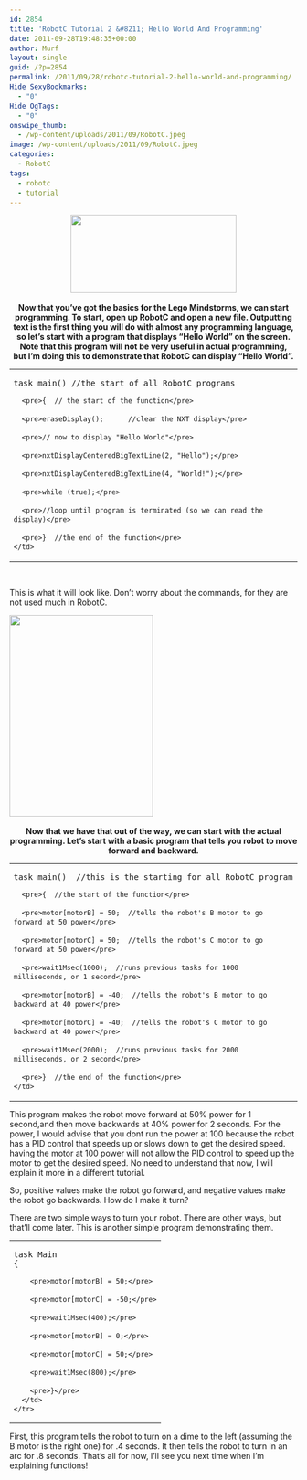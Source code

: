 ```yaml
---
id: 2854
title: 'RobotC Tutorial 2 &#8211; Hello World And Programming'
date: 2011-09-28T19:48:35+00:00
author: Murf
layout: single
guid: /?p=2854
permalink: /2011/09/28/robotc-tutorial-2-hello-world-and-programming/
Hide SexyBookmarks:
  - "0"
Hide OgTags:
  - "0"
onswipe_thumb:
  - /wp-content/uploads/2011/09/RobotC.jpeg
image: /wp-content/uploads/2011/09/RobotC.jpeg
categories:
  - RobotC
tags:
  - robotc
  - tutorial
---
```

<p style="text-align: center;">
  <strong><span style="text-decoration: underline;"><a href="/wp-content/uploads/2011/09/RobotC.jpeg"><img class="aligncenter size-full wp-image-2736" title="RobotC" src="/wp-content/uploads/2011/09/RobotC.jpeg" alt="" width="290" height="137" srcset="/wp-content/uploads/2011/09/RobotC.jpeg 290w, /wp-content/uploads/2011/09/RobotC-180x85.jpeg 180w" sizes="(max-width: 290px) 100vw, 290px" /></a></span></strong>
</p>

<p style="text-align: center;">
  <strong>Now that you&#8217;ve got the basics for the Lego Mindstorms, we can start programming. To start, open up RobotC and open a new file. Outputting text is the first thing you will do with almost any programming language, so let&#8217;s start with a program that displays &#8220;Hello World&#8221; on the screen. Note that this program will not be very useful in actual programming, but I&#8217;m doing this to demonstrate that RobotC can display &#8220;Hello World&#8221;.</strong>
</p>

<table border="0" align="center">
  <tr>
    <td>
      <pre>task main() //the start of all RobotC programs</pre>
      
      <pre>{  // the start of the function</pre>
      
      <pre>eraseDisplay();      //clear the NXT display</pre>
      
      <pre>// now to display "Hello World"</pre>
      
      <pre>nxtDisplayCenteredBigTextLine(2, "Hello");</pre>
      
      <pre>nxtDisplayCenteredBigTextLine(4, "World!");</pre>
      
      <pre>while (true);</pre>
      
      <pre>//loop until program is terminated (so we can read the display)</pre>
      
      <pre>}  //the end of the function</pre>
    </td>
  </tr>
</table>

&nbsp;

This is what it will look like. Don&#8217;t worry about the commands, for they are not used much in RobotC.

**<span style="text-decoration: underline;"><a href="/wp-content/uploads/2011/09/hello-world-robotc.jpg"><img class="aligncenter size-full wp-image-2986" title="hello-world-robotc" src="/wp-content/uploads/2011/09/hello-world-robotc.jpg" alt="" width="251" height="353" srcset="/wp-content/uploads/2011/09/hello-world-robotc.jpg 251w, /wp-content/uploads/2011/09/hello-world-robotc-213x300.jpg 213w, /wp-content/uploads/2011/09/hello-world-robotc-180x253.jpg 180w" sizes="(max-width: 251px) 100vw, 251px" /></a><br /> </span>**

<p style="text-align: center;">
  <strong>Now that we have that out of the way, we can start with the actual programming. Let&#8217;s start with a basic program that tells you robot to move forward and backward.</strong>
</p>

<table border="0" align="center">
  <tr>
    <td>
      <pre>task main()  //this is the starting for all RobotC program</pre>
      
      <pre>{  //the start of the function</pre>
      
      <pre>motor[motorB] = 50;  //tells the robot's B motor to go forward at 50 power</pre>
      
      <pre>motor[motorC] = 50;  //tells the robot's C motor to go forward at 50 power</pre>
      
      <pre>wait1Msec(1000);  //runs previous tasks for 1000 milliseconds, or 1 second</pre>
      
      <pre>motor[motorB] = -40;  //tells the robot's B motor to go backward at 40 power</pre>
      
      <pre>motor[motorC] = -40;  //tells the robot's C motor to go backward at 40 power</pre>
      
      <pre>wait1Msec(2000);  //runs previous tasks for 2000 milliseconds, or 2 second</pre>
      
      <pre>}  //the end of the function</pre>
    </td>
  </tr>
</table>

<p style="text-align: left;">
  <p style="text-align: left;">
    This program makes the robot move forward at 50% power for 1 second,and then move backwards at 40% power for 2 seconds. For the power, I would advise that you dont run the power at 100 because the robot has a PID control that speeds up or slows down to get the desired speed. having the motor at 100 power will not allow the PID control to speed up the motor to get the desired speed. No need to understand that now, I will explain it more in a different tutorial.
  </p>
  
  <p style="text-align: left;">
    So, positive values make the robot go forward, and negative values make the robot go backwards. How do I make it turn?
  </p>
  
  <p style="text-align: left;">
    There are two simple ways to turn your robot. There are other ways, but that&#8217;ll come later. This is another simple program demonstrating them.
  </p>
  
  <table border="0" align="center">
    <tr>
      <td>
        <pre>task Main
{</pre>
        
        <pre>motor[motorB] = 50;</pre>
        
        <pre>motor[motorC] = -50;</pre>
        
        <pre>wait1Msec(400);</pre>
        
        <pre>motor[motorB] = 0;</pre>
        
        <pre>motor[motorC] = 50;</pre>
        
        <pre>wait1Msec(800);</pre>
        
        <pre>}</pre>
      </td>
    </tr>
  </table>
  
  <p style="text-align: left;">
    <p style="text-align: left;">
      First, this program tells the robot to turn on a dime to the left (assuming the B motor is the right one) for .4 seconds. It then tells the robot to turn in an arc for .8 seconds. That&#8217;s all for now, I&#8217;ll see you next time when I&#8217;m explaining functions!
    </p>
